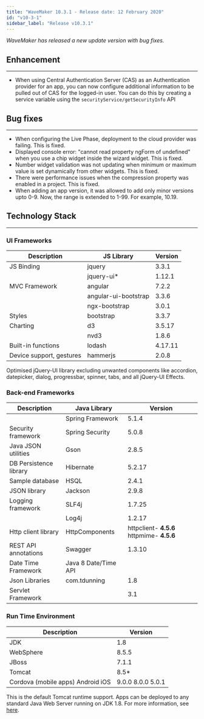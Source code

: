 ```yaml
---
title: "WaveMaker 10.3.1 - Release date: 12 February 2020"
id: "v10-3-1"
sidebar_label: "Release v10.3.1"
---
```

*WaveMaker has released a new update version with bug fixes.*

## Enhancement

---

- When using Central Authentication Server (CAS) as an Authentication provider for an app, you can now configure additional information to be pulled out of CAS for the logged-in user. You can do this by creating a service variable using the `securityService/getSecurityInfo` API

## Bug fixes

---

- When configuring the Live Phase, deployment to the cloud provider was failing. This is fixed.
- Displayed console error: "cannot read property ngForm of undefined" when you use a chip widget inside the wizard widget. This is fixed.
- Number widget validation was not updating when minimum or maximum value is set dynamically from other widgets. This is fixed.
- There were performance issues when the compression property was enabled in a project. This is fixed.
- When adding an app version, it was allowed to add only minor versions upto 0-9. Now, the range is extended to 1-99. For example, 10.19.

## Technology Stack

---

### UI Frameworks

| Description | JS Library | Version |
| --- | --- | --- |
| JS Binding | jquery | 3.3.1 |
|  | jquery-ui* | 1.12.1 |
| MVC Framework | angular | 7.2.2 |
|  | angular-ui-bootstrap | 3.3.6 |
|  | ngx-bootstrap | 3.0.1 |
| Styles | bootstrap | 3.3.7 |
| Charting | d3 | 3.5.17 |
|  | nvd3 | 1.8.6 |
| Built-in functions | lodash | 4.17.11 |
| Device support, gestures | hammerjs | 2.0.8 |

Optimised jQuery-UI library excluding unwanted components like accordion, datepicker, dialog, progressbar, spinner, tabs, and all jQuery-UI Effects.

### Back-end Frameworks

| Description | Java Library | Version |
| --- | --- | --- |
|  | Spring Framework |5.1.4 |
| Security framework | Spring Security | 5.0.8 |
| Java JSON utilities | Gson |2.8.5 |
| DB Persistence library | Hibernate |5.2.17 |
| Sample database | HSQL |2.4.1 |
| JSON library | Jackson |2.9.8 |
| Logging framework | SLF4j |1.7.25 |
|  | Log4j | 1.2.17 |
| Http client library | HttpComponents |httpclient- **4.5.6**   httpmime- **4.5.6** |
| REST API annotations | Swagger | 1.3.10 |
| Date Time Framework | Java 8 Date/Time API |  |
| Json Libraries | com.tdunning |  1.8 |
| Servlet Framework |  | 3.1 |

### Run Time Environment

| Description | Version |
| --- | --- |
| JDK | 1.8 |
| WebSphere | 8.5.5 |
| JBoss | 7.1.1 |
| Tomcat | 8.5* |
| Cordova (mobile apps)   Android   iOS | 9.0.0   8.0.0     5.0.1 |


This is the default Tomcat runtime support. Apps can be deployed to any standard Java Web Server running on JDK 1.8. For more information, see [here](/learn/app-development/deployment/deployment-web-server).
